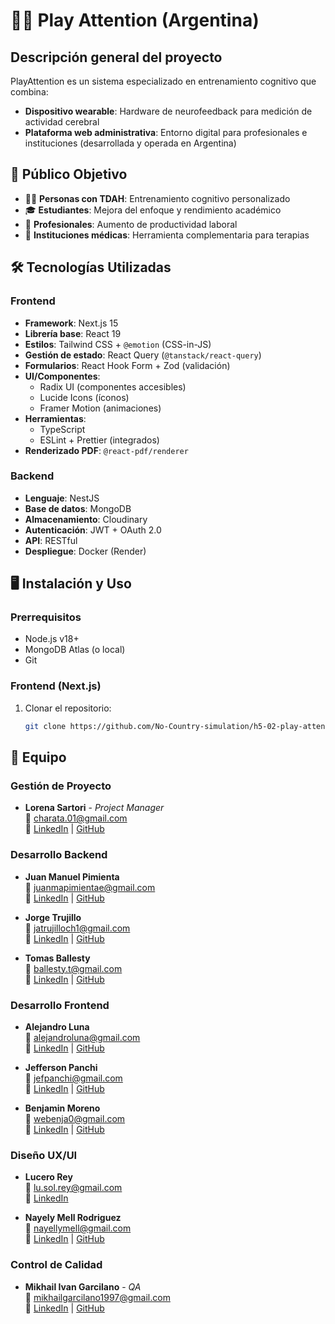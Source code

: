# 🧠📱 Play Attention (Argentina)  

## Descripción general del proyecto  
PlayAttention es un sistema especializado en entrenamiento cognitivo que combina:  

- **Dispositivo wearable**: Hardware de neurofeedback para medición de actividad cerebral  
- **Plataforma web administrativa**: Entorno digital para profesionales e instituciones (desarrollada y operada en Argentina)  

## 👥 Público Objetivo  
- 👨‍⚕️ **Personas con TDAH**: Entrenamiento cognitivo personalizado  
- 🎓 **Estudiantes**: Mejora del enfoque y rendimiento académico  
- 💼 **Profesionales**: Aumento de productividad laboral  
- 🏥 **Instituciones médicas**: Herramienta complementaria para terapias  

## 🛠️ Tecnologías Utilizadas  

### **Frontend**  
- **Framework**: Next.js 15  
- **Librería base**: React 19  
- **Estilos**: Tailwind CSS + `@emotion` (CSS-in-JS)  
- **Gestión de estado**: React Query (`@tanstack/react-query`)  
- **Formularios**: React Hook Form + Zod (validación)  
- **UI/Componentes**:  
  - Radix UI (componentes accesibles)  
  - Lucide Icons (íconos)  
  - Framer Motion (animaciones)  
- **Herramientas**:  
  - TypeScript  
  - ESLint + Prettier (integrados)  
- **Renderizado PDF**: `@react-pdf/renderer`    

### **Backend**  
- **Lenguaje**: NestJS  
- **Base de datos**: MongoDB  
- **Almacenamiento**: Cloudinary  
- **Autenticación**: JWT + OAuth 2.0  
- **API**: RESTful  
- **Despliegue**: Docker (Render)  

## 🖥️ Instalación y Uso  

### **Prerrequisitos**  
- Node.js v18+  
- MongoDB Atlas (o local)  
- Git  

### **Frontend (Next.js)**  
1. Clonar el repositorio:  
   ```bash  
   git clone https://github.com/No-Country-simulation/h5-02-play-attention.git  

## 👥 Equipo

### **Gestión de Proyecto**
- **Lorena Sartori** - *Project Manager*  
  📧 charata.01@gmail.com  
  🔗 [LinkedIn](https://www.linkedin.com/in/lorena-paola-sartori-177316115) | [GitHub](https://github.com/Anonimus201990)  

### **Desarrollo Backend**
- **Juan Manuel Pimienta**  
  📧 juanmapimientae@gmail.com  
  🔗 [LinkedIn](https://www.linkedin.com/in/juan-manuel-pimienta-ab4a232a3) | [GitHub](https://github.com/Juanmanu12)  

- **Jorge Trujillo**  
  📧 jatrujilloch1@gmail.com  
  🔗 [LinkedIn](https://www.linkedin.com/in/jorge-trujillo-ch) | [GitHub](https://github.com/xiriuxb)  

- **Tomas Ballesty**  
  📧 ballesty.t@gmail.com  
  🔗 [LinkedIn](https://www.linkedin.com/in/tomas-ballesty-582548266) | [GitHub](https://github.com/Tolomatico)  

### **Desarrollo Frontend**
- **Alejandro Luna**  
  📧 alejandroluna@gmail.com  
  🔗 [LinkedIn](https://www.linkedin.com/in/alejandro-luna-dev) | [GitHub](https://github.com/AlejandroLunaDev)  

- **Jefferson Panchi**  
  📧 jefpanchi@gmail.com  
  🔗 [LinkedIn](https://www.linkedin.com/in/jefferson-panchi-chacon) | [GitHub](https://github.com/jfpanchi)  

- **Benjamin Moreno**  
  📧 webenja0@gmail.com  
  🔗 [LinkedIn](https://www.linkedin.com/in/benjamorenosaez) | [GitHub](https://github.com/BenjaMoreno)  

### **Diseño UX/UI**
- **Lucero Rey**  
  📧 lu.sol.rey@gmail.com  
  🔗 [LinkedIn](https://www.linkedin.com/in/lucero-rey)  

- **Nayely Mell Rodriguez**  
  📧 nayellymell@gmail.com  
  🔗 [LinkedIn](https://www.linkedin.com/in/nayely-rodriguez-auccasi-45a049260) | [GitHub](https://github.com/Llem15)  

### **Control de Calidad**
- **Mikhail Ivan Garcilano** - *QA*  
  📧 mikhailgarcilano1997@gmail.com  
  🔗 [LinkedIn](https://www.linkedin.com/in/mikhailgarcilano) | [GitHub](https://github.com/MikhailGarcilano)  
